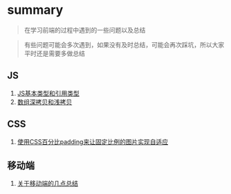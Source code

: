 # summary

>在学习前端的过程中遇到的一些问题以及总结

>有些问题可能会多次遇到，如果没有及时总结，可能会再次踩坑，所以大家平时还是需要多做总结

## JS
1. [JS基本类型和引用类型](https://github.com/zhangxinmei/summary/issues/5)
2. [数组深拷贝和浅拷贝](https://github.com/zhangxinmei/summary/issues/2)

## CSS
1. [使用CSS百分比padding来让固定比例的图片实现自适应](https://github.com/zhangxinmei/summary/issues/4)

## 移动端
1. [关于移动端的几点总结](https://github.com/zhangxinmei/summary/issues/3)
